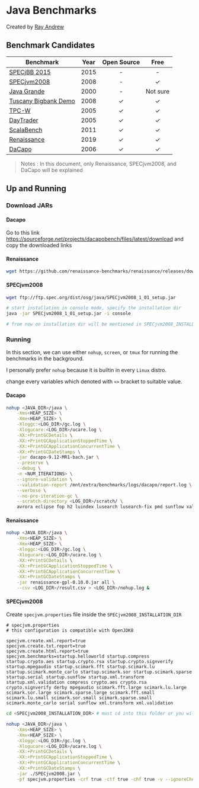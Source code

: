 # Java Benchmarks

Created by [Ray Andrew](mailto:raydreww@gmail.com)

## Benchmark Candidates

| Benchmark    | Year | Open Source | Free     |
|--------------|------|:-------------:|:----------:|
| [SPECjBB 2015](https://www.spec.org/jbb2015/) | 2015 | -           | -        |
| [SPECjvm2008](https://www.spec.org/jvm2008/)  | 2008 | -           | ✓      |
| [Java Grande](https://www.epcc.ed.ac.uk/research/computing/performance-characterisation-and-benchmarking/java-grande-benchmark-suite)  | 2000 | -           | Not sure |
| [Tuscany Bigbank Demo](https://svn.apache.org/repos/asf/tuscany/tags/java/sca-samples/1.0-incubator-M2/applications/bigbank/readme.html) | 2008 | ✓ | ✓ |
| [TPC-W](http://jmob.ow2.org/tpcw.html) | 2005 | ✓ | ✓ |
| [DayTrader](https://geronimo.apache.org/GMOxDOC20/daytrader.html) | 2005 | ✓ | ✓ |
| [ScalaBench](http://www.scalabench.org/) | 2011 | ✓ | ✓ |
| [Renaissance](https://renaissance.dev/) | 2019 | ✓ | ✓ |
| [DaCapo](http://dacapobench.org/) | 2006 | ✓ | ✓ |

> Notes :
> In this document, only Renaissance, SPECjvm2008, and DaCapo will be explained

## Up and Running

### Download JARs

#### Dacapo

Go to this link https://sourceforge.net/projects/dacapobench/files/latest/download and copy the downloaded links

#### Renaissance

```bash
wget https://github.com/renaissance-benchmarks/renaissance/releases/download/v0.10.0/renaissance-gpl-0.10.0.jar
```

#### SPECjvm2008

```bash
wget ftp://ftp.spec.org/dist/osg/java/SPECjvm2008_1_01_setup.jar

# start installation in console mode, specify the installation dir
java -jar SPECjvm2008_1_01_setup.jar -i console

# from now on installation dir will be mentioned in SPECjvm2008_INSTALLATION_DIR
```

### Running

In this section, we can use either `nohup`, `screen`, or `tmux` for running the benchmarks in the background.

I personally prefer `nohup` because it is builtin in every `Linux` distro.

change every variables which denoted with `<>` bracket to suitable value.

#### Dacapo

```bash
nohup <JAVA_DIR>/java \
	-Xms<HEAP_SIZE> \
	-Xmx<HEAP_SIZE> \
	-Xloggc:<LOG_DIR>/gc.log \
	-Xlogucare:<LOG_DIR>/ucare.log \
	-XX:+PrintGCDetails \
	-XX:+PrintGCApplicationStoppedTime \
	-XX:+PrintGCApplicationConcurrentTime \
	-XX:+PrintGCDateStamps \
	-jar dacapo-9.12-MR1-bach.jar \
	--preserve \
	--debug \
	-n <NUM_ITERATIONS> \
	--ignore-validation \
	--validation-report /mnt/extra/benchmarks/logs/dacapo/report.log \
	--verbose \
	--no-pre-iteration-gc \
	--scratch-directory <LOG_DIR>/scratch/ \
	avrora eclipse fop h2 luindex lusearch lusearch-fix pmd sunflow xalan > <LOG_DIR>/nohup.log &
```

#### Renaissance

```bash
nohup <JAVA_DIR>/java \
	-Xms<HEAP_SIZE> \
	-Xmx<HEAP_SIZE> \
	-Xloggc:<LOG_DIR>/gc.log \
	-Xlogucare:<LOG_DIR>/ucare.log \
	-XX:+PrintGCDetails \
	-XX:+PrintGCApplicationStoppedTime \
	-XX:+PrintGCApplicationConcurrentTime \
	-XX:+PrintGCDateStamps \
	-jar renaissance-gpl-0.10.0.jar all \
	--csv <LOG_DIR>/result.csv > <LOG_DIR>/nohup.log &
```

#### SPECjvm2008

Create `specjvm.properties` file inside the `SPECjvm2008_INSTALLATION_DIR`

```properties
# specjvm.properties
# this configuration is compatible with OpenJDK8

specjvm.create.xml.report=true
specjvm.create.txt.report=true
specjvm.create.html.report=true
specjvm.benchmarks=startup.helloworld startup.compress startup.crypto.aes startup.crypto.rsa startup.crypto.signverify startup.mpegaudio startup.scimark.fft startup.scimark.lu startup.scimark.monte_carlo startup.scimark.sor startup.scimark.sparse startup.serial startup.sunflow startup.xml.transform startup.xml.validation compress crypto.aes crypto.rsa crypto.signverify derby mpegaudio scimark.fft.large scimark.lu.large scimark.sor.large scimark.sparse.large scimark.fft.small scimark.lu.small scimark.sor.small scimark.sparse.small scimark.monte_carlo serial sunflow xml.transform xml.validation
```

```bash
cd <SPECjvm2008_INSTALLATION_DIR> # must cd into this folder or you will get benchmarks are not defined

nohup <JAVA_DIR>/java \
	-Xms<HEAP_SIZE> \
	-Xmx<HEAP_SIZE> \
	-Xloggc:<LOG_DIR>/gc.log \
	-Xlogucare:<LOG_DIR>/ucare.log \
	-XX:+PrintGCDetails \
	-XX:+PrintGCApplicationStoppedTime \
	-XX:+PrintGCApplicationConcurrentTime \
	-XX:+PrintGCDateStamps \
	-jar ./SPECjvm2008.jar \
	-pf specjvm.properties -crf true -ctf true -chf true -v --ignoreCheckTest > <LOG_DIR>/nohup.log &
```
